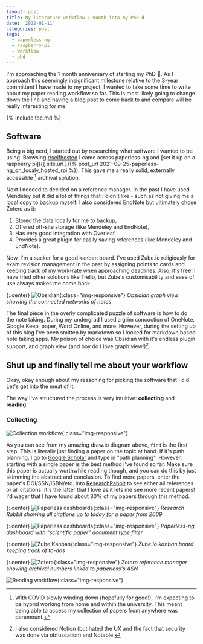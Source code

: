 ```yaml
---
layout: post
title: My literature workflow 1 month into my PhD d
date: '2022-01-11'
categories: post
tags:
  - paperless-ng
  - raspberry-pi
  - workflow
  - phd
---
```


I'm approaching the 1 month anniversary of starting my PhD 🥳. As I approach this seemingly insignificant milestone relative to the 3-year committent I have made to my project, I wanted to take some time to write about my paper reading workflow so far. This is most likely going to change down the line and having a blog post to come back to and compare will be really interesting for me.

{% include toc.md %}

## Software

Being a big nerd, I started out by researching what software I wanted to be using. Browsing [r/selfhosted](https://selfhosted.reddit.com) I came across paperless-ng and [set it up on a raspberry pi]({{ site.url }}{% post_url 2021-09-25-paperless-ng_on_localy_hosted_rpi %}). This gave me a really solid, externally accessible [^1] archival solution.

Next I needed to decided on a reference manager. In the past I have used Mendeley but it did a lot of things that I didn't like - such as not giving me a local copy to backup myself. I also considered EndNote but ultimately chose Zotero as it:

1. Stored the data locally for me to backup,
2. Offered off-site storage (like Mendeley and EndNote),
3. Has very good integration with Overleaf,
4. Provides a great plugin for easily saving references (like Mendeley and EndNote).

Now, I'm a sucker for a good kanban board. I've used Zube.io religiously for exam revision management in the past by assigning points to cards and keeping track of my work-rate when approaching deadlines. Also, it's free! I have tried other solutions like Trello, but Zube's customisability and ease of use always makes me come back.

{:.center}
![Obsidian](/static/img/2021-10-28-my_literature_review_workflow_so_far/obsidian.png){:class="img-responsive"}
*Obsidian graph view showing the connected networks of notes*

The final piece in the overly complicated puzzle of software is how to do the note taking. During my undergrad I used a grim concoction of OneNote, Google Keep, paper, Word Online, and more. However, during the setting up of this blog I've been smitten by markdown so I looked for markdown based note taking apps. My poison of choice was Obsidian with it's endless plugin support, and graph view (and boy do I love graph view!)[^2].

## Shut up and finally tell me about your workflow

Okay, okay enough about my reasoning for picking the software that I did. Let's get into the meat of it.

The way I've structured the process is very intuitive: **collecting** and **reading**.

### Collecting

![Collection workflow](/static/img/2021-10-28-my_literature_review_workflow_so_far/collect.svg){:class="img-responsive"}

As you can see from my amazing draw.io diagram above, `find` is the first step. This is literally just finding a paper on the topic at hand. If it's path planning, I go to [Google Scholar](https://scholar.google.com/) and type in "path planning". However, starting with a single paper is the best method I've found so far. Make sure this paper is actually worthwhile reading though, and you can do this by just skimming the abstract and conclusion. To find more papers, enter the paper's DOI/SSN/ISBN/etc. into [ResearchRabbit](https://researchrabbitapp.com/home) to see either all references or all citations. It's the latter that I love as it lets me see more recent papers! I'd wager that I have found about 80% of my papers through this method.

{:.center}
![Paperless dashboards](/static/img/2021-10-28-my_literature_review_workflow_so_far/research_rabbit.png){:class="img-responsive"}
*Research Rabbit showing all citations up to today for a paper from 2009*

{:.center}
![Paperless dashboards](/static/img/2021-10-28-my_literature_review_workflow_so_far/paperless.png){:class="img-responsive"}
*Paperless-ng dashboard with "scientific paper" document type filter*


{:.center}
![Zube Kanban](/static/img/2021-10-28-my_literature_review_workflow_so_far/zube.png){:class="img-responsive"}
*Zube.io kanban board keeping track of to-dos*

{:.center}
![Zotero](/static/img/2021-10-28-my_literature_review_workflow_so_far/zotero.png){:class="img-responsive"}
*Zotero reference manager showing archival numbers linked to paperless's ASN*

![Reading workflow](/static/img/2021-10-28-my_literature_review_workflow_so_far/reading.svg){:class="img-responsive"}

[^1]: With COVID slowly winding down (hopefully for good!), I'm expecting to be hybrid working from home and within the university. This meant being able to access my collection of papers from anywhere was paramount.
[^2]: I also considered Notion (but hated the UX and the fact that security was done via obfuscation) and Notable.
